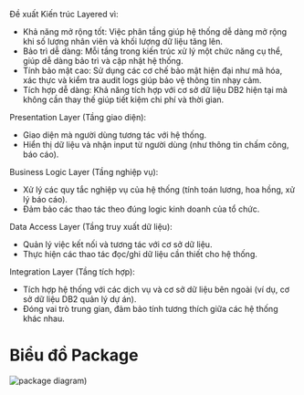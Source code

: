 Đề xuất Kiến trúc Layered vì:
- Khả năng mở rộng tốt: Việc phân tầng giúp hệ thống dễ dàng mở rộng khi số lượng nhân viên và khối lượng dữ liệu tăng lên.
- Bảo trì dễ dàng: Mỗi tầng trong kiến trúc xử lý một chức năng cụ thể, giúp dễ dàng bảo trì và cập nhật hệ thống.
- Tính bảo mật cao: Sử dụng các cơ chế bảo mật hiện đại như mã hóa, xác thực và kiểm tra audit logs giúp bảo vệ thông tin nhạy cảm.
- Tích hợp dễ dàng: Khả năng tích hợp với cơ sở dữ liệu DB2 hiện tại mà không cần thay thế giúp tiết kiệm chi phí và thời gian.
  
Presentation Layer (Tầng giao diện):
- Giao diện mà người dùng tương tác với hệ thống.
- Hiển thị dữ liệu và nhận input từ người dùng (như thông tin chấm công, báo cáo).

Business Logic Layer (Tầng nghiệp vụ):
- Xử lý các quy tắc nghiệp vụ của hệ thống (tính toán lương, hoa hồng, xử lý báo cáo).
- Đảm bảo các thao tác theo đúng logic kinh doanh của tổ chức.

Data Access Layer (Tầng truy xuất dữ liệu):
- Quản lý việc kết nối và tương tác với cơ sở dữ liệu.
- Thực hiện các thao tác đọc/ghi dữ liệu cần thiết cho hệ thống.

Integration Layer (Tầng tích hợp):
- Tích hợp hệ thống với các dịch vụ và cơ sở dữ liệu bên ngoài (ví dụ, cơ sở dữ liệu DB2 quản lý dự án).
- Đóng vai trò trung gian, đảm bảo tính tương thích giữa các hệ thống khác nhau.

# Biểu đồ Package
![package diagram](https://www.planttext.com/api/plantuml/png/T5AzQiCm4Dxr54Tslq2740TdCAJKf6Gg6GxbC6fjoPpaWYbviWnzfBv25DDWoOv6tNs_X_wklnlha5tVDg93-OKrmQfYigGTEcKqx74WNi6F0FWubYS0SH4JTDjRfSbQs9jQoGXSuS2cQTw9lvMaqtsqQxl634Ilg3sxzHxXza2TuMaIsXJe478fHwUbHv6_HVhZE-INsb7Doq8Lcq-IRifJRFCpTevuv1zBoB8rn4tW1NfBzh5CTfhXedQFdPX91sw-WqVXsDaZqpPXY1afzaoBBt49mQTvapVqJFL_UC_Ta3xVlzaD003__mC0))
  
